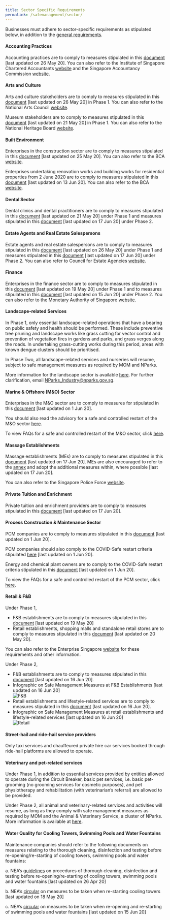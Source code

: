 ```yaml
---
title: Sector Specific Requirements
permalink: /safemanagement/sector/
---
```


Businesses must adhere to sector-specific requirements as stipulated below, in addition to the <a href="https://covid.gobusiness.gov.sg/safemanagement/general/" target="_blank">general requirements</a>. 

#### **Accounting Practices**

Accounting practices are to comply to measures stipulated in this <a href="https://go.gov.sg/accountingpractices" target="_blank">document</a> [last updated on 26 May 20]. You can also refer to the Institute of Singapore Chartered Accountants <a href = "https://isca.org.sg/covid-19-series/faqs/?j=538131&sfmc_sub=28753357&l=215_HTML&u=10800996&mid=7235277&jb=1" target="_blank">website</a> and the Singapore Accountancy Commission <a href = "https://www.sac.gov.sg/isca-sac-advisory-safe-management-measures-accounting-practices-post-covid-19-circuit-breaker-period" target="_blank">website</a>.

#### **Arts and Culture**

Arts and culture stakeholders are to comply to measures stipulated in this <a href="https://go.gov.sg/nacsmrrequirements" target="_blank">document</a> [last updated on 26 May 20] in Phase 1. You can also refer to the National Arts Council <a href="https://www.nac.gov.sg/whatwedo/support/sustaining-the-arts-during-covid-19/Operationalisation-of-Circuit-Breaker-Safe-Distancing-Measures.html" target="_blank">website</a>.

Museum stakeholders are to comply to measures stipulated in this <a href="https://go.gov.sg/nhbsmrrequirements" target="_blank">document</a> [last updated on 21 May 20] in Phase 1. You can also refer to the National Heritage Board <a href="https://www.nhb.gov.sg/what-we-do/our-work/sector-development/museum-roundtable/public-advisory-on-covid-19" target="_blank">website</a>.

#### **Built Environment**

Enterprises in the construction sector are to comply to measures stipulated in this <a href="https://go.gov.sg/construction" target="_blank">document</a> [last updated on 25 May 20]. You can also refer to the BCA <a href="https://www1.bca.gov.sg/COVID-19" target="_blank">website</a>.

Enterprises undertaking renovation works and building works for residential properties from 2 June 2020 are to comply to measures stipulated in this <a href="https://go.gov.sg/renosmrrequirements" target="_blank">document</a> [last updated on 13 Jun 20]. You can also refer to the BCA <a href="https://www1.bca.gov.sg/COVID-19" target="_blank">website</a>.

#### **Dental Sector**

Dental clinics and dental practitioners are to comply to measures stipulated in this <a href="https://go.gov.sg/dentalcircular" target="_blank">document</a> [last updated on 21 May 20] under Phase 1 and measures stipulated in this <a href="https://go.gov.sg/dentalcircular2" target="_blank">document</a> [last updated on 17 Jun 20] under Phase 2.

#### **Estate Agents and Real Estate Salespersons**

Estate agents and real estate salespersons are to comply to measures stipulated in this <a href="https://go.gov.sg/cea" target="_blank">document</a> [last updated on 26 May 20] under Phase 1 and measures stipulated in this <a href="https://go.gov.sg/cea2" target="_blank">document</a> [last updated on 17 Jun 20] under Phase 2. You can also refer to Council for Estate Agencies <a href = "https://www.cea.gov.sg/news-publications/press-releases/covid-19-cea-s-measures-and-guidance" target="_blank">website</a>.

#### **Finance**

Enterprises in the finance sector are to comply to measures stipulated in this <a href="https://go.gov.sg/massmrrequirements" target="_blank">document</a> [last updated on 19 May 20] under Phase 1 and to measures stipulated in this <a href="https://go.gov.sg/massmrrequirements2" target="_blank">document</a> [last updated on 15 Jun 20] under Phase 2. You can also refer to the Monetary Authority of Singapore <a href = "https://www.mas.gov.sg/news" target="_blank">website</a>.

#### **Landscape-related Services**

In Phase 1, only essential landscape-related operations that have a bearing on public safety and health should be performed. These include preventive tree pruning and landscape works like grass cutting for vector control and prevention of vegetation fires in gardens and parks, and grass verges along the roads. In undertaking grass-cutting works during this period, areas with known dengue clusters should be prioritised.

In Phase Two, all landscape-related services and nurseries will resume, subject to safe management measures as required by MOM and NParks. 

More information for the landscape sector is available <a href="https://go.gov.sg/safe-landscaping" target="_blank">here</a>. For further clarification, email <a href = "mailto: NParks_Industry@nparks.gov.sg">NParks_Industry@nparks.gov.sg</a>.

#### **Marine & Offshore (M&O) Sector**

Enterprises in the M&O sector are to comply to measures for stipulated in this <a href="/images/Advisory - MO Sector (final 1 June 2020).pdf" target="_blank">document</a> [last updated on 1 Jun 20].

You should also read the advisory for a safe and controlled restart of the M&O sector <a href="/images/Criteria - Shipyards (final 1 June 2020).pdf" target="_blank">here</a>.

To view FAQs for a safe and controlled restart of the M&O sector, click <a href="/images/FAQs for Restart of MO Sector (final 1 June 2020).pdf" target="_blank">here</a>.

#### **Massage Establishments**

Massage establishments (MEs) are to comply to measures stipulated in this <a href="https://go.gov.sg/meadvisory" target="_blank">document</a> [last updated on 17 Jun 20]. MEs are also encouraged to refer to the <a href="https://go.gov.sg/meannex" target="_blank">annex</a> and adopt the additional measures within, where possible [last updated on 17 Jun 20].

You can also refer to the Singapore Police Force <a href = "https://www.police.gov.sg/e-Services/Police-Licences/Massage-Establishment-Licence" target="_blank">website</a>.

#### **Private Tuition and Enrichment**

Private tuition and enrichment providers are to comply to measures stipulated in this <a href="https://go.gov.sg/tuitionadvisory" target="_blank">document</a> [last updated on 17 Jun 20].

#### **Process Construction & Maintenance Sector**

PCM companies are to comply to measures stipulated in this <a href="https://go.gov.sg/PCMAdvisory" target="_blank">document</a> [last updated on 1 Jun 20].

PCM companies should also comply to the COVID-Safe restart criteria stipulated <a href="https://go.gov.sg/CriteriaPCMCompanies" target="_blank">here</a> [last updated on 1 Jun 20].

Energy and chemical plant owners are to comply to the COVID-Safe restart criteria stipulated in this <a href="https://go.gov.sg/CriteriaECPlantOwners" target="_blank">document</a> [last updated on 1 Jun 20].

To view the FAQs for a safe and controlled restart of the PCM sector, click <a href="https://go.gov.sg/FAQsforRestartofPCMSector" target="_blank">here</a>.

#### **Retail & F&B**

Under Phase 1, 
- F&B establishments are to comply to measures stipulated in this <a href="https://go.gov.sg/fbestablishments" target="_blank">document</a> [last updated on 19 May 20]
- Retail establishments, shopping malls and standalone retail stores are to comply to measures stipulated in this <a href="https://go.gov.sg/retailsmrrequirements" target="_blank">document</a> [last updated on 20 May 20].

You can also refer to the Enterprise Singapore <a href = "https://www.enterprisesg.gov.sg/covid-19/safe-distance" target="_blank">website</a> for these requirements and other information.

Under Phase 2,
- F&B establishments are to comply to measures stipulated in this <a href="https://go.gov.sg/fbestablishments2" target="_blank">document</a> [last updated on 16 Jun 20].<br>
- Infographic on Safe Management Measures at F&B Establishments [last updated on 16 Jun 20]<br>
![F&B](/images/smrfnb.jpg "F&B establishments")
- Retail establishments and lifestyle-related services are to comply to measures stipulated in this <a href="https://go.gov.sg/retailsmrrequirements2" target="_blank">document</a> [last updated on 16 Jun 20].<br>
- Infographic on Safe Management Measures at retail establishments and lifestyle-related services [last updated on 16 Jun 20]<br>
![Retail](/images/smrretail.jpg "Retail")

#### **Street-hail and ride-hail service providers**

Only taxi services and chauffeured private hire car services booked through ride-hail platforms are allowed to operate.

#### **Veterinary and pet-related services**

Under Phase 1, in addition to essential services provided by entities allowed to operate during the Circuit Breaker, basic pet services, i.e. basic pet-grooming (no grooming services for cosmetic purposes), and pet physiotherapy and rehabilitation (with veterinarian’s referral) are allowed to be provided. 

Under Phase 2, all animal and veterinary-related services and activities will resume, as long as they comply with safe management measures as required by MOM and the Animal & Veterinary Service, a cluster of NParks. More information is available at <a href="https://go.gov.sg/avs-covid" target="_blank">here</a>.

#### **Water Quality for Cooling Towers, Swimming Pools and Water Fountains**

Maintenance companies should refer to the following documents on measures relating to the thorough cleaning, disinfection and testing before re-opening/re-starting of cooling towers, swimming pools and water fountains: 

a.	NEA’s <a href="https://go.gov.sg/GuidelinesforManagingWaterQuality" target="_blank">guidelines</a> on procedures of thorough cleaning, disinfection and testing before re-opening/re-starting of cooling towers, swimming pools and water fountains [last updated on 26 Apr 20]

b.	NEA’s <a href="https://go.gov.sg/CircularonMeasuresRestartingCoolingTowers" target="_blank">circular</a> on measures to be taken when re-starting cooling towers [last updated on 18 May 20]

c.	NEA’s <a href="https://go.gov.sg/CircularonMeasuresSwimmingPoolsAndWaterFountains" target="_blank">circular</a> on measures to be taken when re-opening and re-starting of swimming pools and water fountains [last updated on 15 Jun 20]
